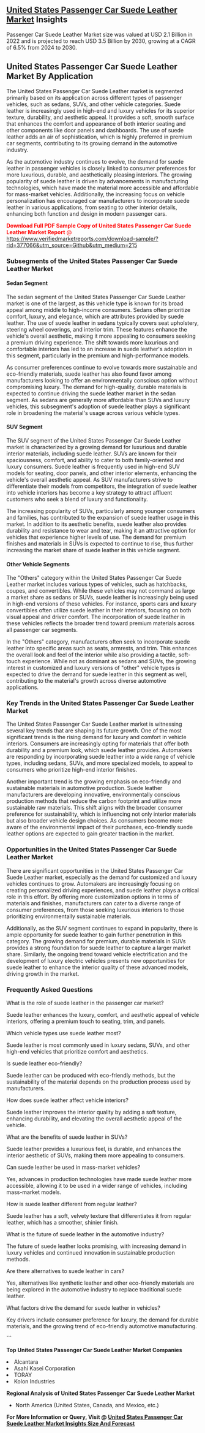 <h2><a href="https://www.verifiedmarketreports.com/download-sample/?rid=377066&amp;utm_source=Github&amp;utm_medium=215" target="_blank">United States Passenger Car Suede Leather Market</a> Insights</h2><p>Passenger Car Suede Leather Market size was valued at USD 2.1 Billion in 2022 and is projected to reach USD 3.5 Billion by 2030, growing at a CAGR of 6.5% from 2024 to 2030.</p><p> <h2>United States Passenger Car Suede Leather Market By Application</h2> <p>The United States Passenger Car Suede Leather market is segmented primarily based on its application across different types of passenger vehicles, such as sedans, SUVs, and other vehicle categories. Suede leather is increasingly used in high-end and luxury vehicles for its superior texture, durability, and aesthetic appeal. It provides a soft, smooth surface that enhances the comfort and appearance of both interior seating and other components like door panels and dashboards. The use of suede leather adds an air of sophistication, which is highly preferred in premium car segments, contributing to its growing demand in the automotive industry.</p> <p>As the automotive industry continues to evolve, the demand for suede leather in passenger vehicles is closely linked to consumer preferences for more luxurious, durable, and aesthetically pleasing interiors. The growing popularity of suede leather is driven by advancements in manufacturing technologies, which have made the material more accessible and affordable for mass-market vehicles. Additionally, the increasing focus on vehicle personalization has encouraged car manufacturers to incorporate suede leather in various applications, from seating to other interior details, enhancing both function and design in modern passenger cars.</p> <p><p><span class=""><span style="color: #ff0000;"><strong>Download Full PDF Sample Copy of United States Passenger Car Suede Leather Market Report</strong> @ </span><a href="https://www.verifiedmarketreports.com/download-sample/?rid=377066&amp;utm_source=Github&amp;utm_medium=215" target="_blank">https://www.verifiedmarketreports.com/download-sample/?rid=377066&amp;utm_source=Github&amp;utm_medium=215</a></span></p></p> <h3>Subsegments of the United States Passenger Car Suede Leather Market</h3> <h4>Sedan Segment</h4> <p>The sedan segment of the United States Passenger Car Suede Leather market is one of the largest, as this vehicle type is known for its broad appeal among middle to high-income consumers. Sedans often prioritize comfort, luxury, and elegance, which are attributes provided by suede leather. The use of suede leather in sedans typically covers seat upholstery, steering wheel coverings, and interior trim. These features enhance the vehicle's overall aesthetic, making it more appealing to consumers seeking a premium driving experience. The shift towards more luxurious and comfortable interiors has led to an increase in suede leather's adoption in this segment, particularly in the premium and high-performance models.</p> <p>As consumer preferences continue to evolve towards more sustainable and eco-friendly materials, suede leather has also found favor among manufacturers looking to offer an environmentally conscious option without compromising luxury. The demand for high-quality, durable materials is expected to continue driving the suede leather market in the sedan segment. As sedans are generally more affordable than SUVs and luxury vehicles, this subsegment's adoption of suede leather plays a significant role in broadening the material's usage across various vehicle types.</p> <h4>SUV Segment</h4> <p>The SUV segment of the United States Passenger Car Suede Leather market is characterized by a growing demand for luxurious and durable interior materials, including suede leather. SUVs are known for their spaciousness, comfort, and ability to cater to both family-oriented and luxury consumers. Suede leather is frequently used in high-end SUV models for seating, door panels, and other interior elements, enhancing the vehicle's overall aesthetic appeal. As SUV manufacturers strive to differentiate their models from competitors, the integration of suede leather into vehicle interiors has become a key strategy to attract affluent customers who seek a blend of luxury and functionality.</p> <p>The increasing popularity of SUVs, particularly among younger consumers and families, has contributed to the expansion of suede leather usage in this market. In addition to its aesthetic benefits, suede leather also provides durability and resistance to wear and tear, making it an attractive option for vehicles that experience higher levels of use. The demand for premium finishes and materials in SUVs is expected to continue to rise, thus further increasing the market share of suede leather in this vehicle segment.</p> <h4>Other Vehicle Segments</h4> <p>The "Others" category within the United States Passenger Car Suede Leather market includes various types of vehicles, such as hatchbacks, coupes, and convertibles. While these vehicles may not command as large a market share as sedans or SUVs, suede leather is increasingly being used in high-end versions of these vehicles. For instance, sports cars and luxury convertibles often utilize suede leather in their interiors, focusing on both visual appeal and driver comfort. The incorporation of suede leather in these vehicles reflects the broader trend toward premium materials across all passenger car segments.</p> <p>In the "Others" category, manufacturers often seek to incorporate suede leather into specific areas such as seats, armrests, and trim. This enhances the overall look and feel of the interior while also providing a tactile, soft-touch experience. While not as dominant as sedans and SUVs, the growing interest in customized and luxury versions of "other" vehicle types is expected to drive the demand for suede leather in this segment as well, contributing to the material's growth across diverse automotive applications.</p> <h3>Key Trends in the United States Passenger Car Suede Leather Market</h3> <p>The United States Passenger Car Suede Leather market is witnessing several key trends that are shaping its future growth. One of the most significant trends is the rising demand for luxury and comfort in vehicle interiors. Consumers are increasingly opting for materials that offer both durability and a premium look, which suede leather provides. Automakers are responding by incorporating suede leather into a wide range of vehicle types, including sedans, SUVs, and more specialized models, to appeal to consumers who prioritize high-end interior finishes.</p> <p>Another important trend is the growing emphasis on eco-friendly and sustainable materials in automotive production. Suede leather manufacturers are developing innovative, environmentally conscious production methods that reduce the carbon footprint and utilize more sustainable raw materials. This shift aligns with the broader consumer preference for sustainability, which is influencing not only interior materials but also broader vehicle design choices. As consumers become more aware of the environmental impact of their purchases, eco-friendly suede leather options are expected to gain greater traction in the market.</p> <h3>Opportunities in the United States Passenger Car Suede Leather Market</h3> <p>There are significant opportunities in the United States Passenger Car Suede Leather market, especially as the demand for customized and luxury vehicles continues to grow. Automakers are increasingly focusing on creating personalized driving experiences, and suede leather plays a critical role in this effort. By offering more customization options in terms of materials and finishes, manufacturers can cater to a diverse range of consumer preferences, from those seeking luxurious interiors to those prioritizing environmentally sustainable materials.</p> <p>Additionally, as the SUV segment continues to expand in popularity, there is ample opportunity for suede leather to gain further penetration in this category. The growing demand for premium, durable materials in SUVs provides a strong foundation for suede leather to capture a larger market share. Similarly, the ongoing trend toward vehicle electrification and the development of luxury electric vehicles presents new opportunities for suede leather to enhance the interior quality of these advanced models, driving growth in the market.</p> <h3>Frequently Asked Questions</h3> <p>What is the role of suede leather in the passenger car market?</p> <p>Suede leather enhances the luxury, comfort, and aesthetic appeal of vehicle interiors, offering a premium touch to seating, trim, and panels.</p> <p>Which vehicle types use suede leather most?</p> <p>Suede leather is most commonly used in luxury sedans, SUVs, and other high-end vehicles that prioritize comfort and aesthetics.</p> <p>Is suede leather eco-friendly?</p> <p>Suede leather can be produced with eco-friendly methods, but the sustainability of the material depends on the production process used by manufacturers.</p> <p>How does suede leather affect vehicle interiors?</p> <p>Suede leather improves the interior quality by adding a soft texture, enhancing durability, and elevating the overall aesthetic appeal of the vehicle.</p> <p>What are the benefits of suede leather in SUVs?</p> <p>Suede leather provides a luxurious feel, is durable, and enhances the interior aesthetic of SUVs, making them more appealing to consumers.</p> <p>Can suede leather be used in mass-market vehicles?</p> <p>Yes, advances in production technologies have made suede leather more accessible, allowing it to be used in a wider range of vehicles, including mass-market models.</p> <p>How is suede leather different from regular leather?</p> <p>Suede leather has a soft, velvety texture that differentiates it from regular leather, which has a smoother, shinier finish.</p> <p>What is the future of suede leather in the automotive industry?</p> <p>The future of suede leather looks promising, with increasing demand in luxury vehicles and continued innovation in sustainable production methods.</p> <p>Are there alternatives to suede leather in cars?</p> <p>Yes, alternatives like synthetic leather and other eco-friendly materials are being explored in the automotive industry to replace traditional suede leather.</p> <p>What factors drive the demand for suede leather in vehicles?</p> <p>Key drivers include consumer preference for luxury, the demand for durable materials, and the growing trend of eco-friendly automotive manufacturing.</p> ```</p><p><strong>Top United States Passenger Car Suede Leather Market Companies</strong></p><div data-test-id=""><p><li>Alcantara</li><li> Asahi Kasei Corporation</li><li> TORAY</li><li> Kolon Industries</li></p><div><strong>Regional Analysis of&nbsp;United States Passenger Car Suede Leather Market</strong></div><ul><li dir="ltr"><p dir="ltr">North America&nbsp;(United States, Canada, and Mexico, etc.)</p></li></ul><p><strong>For More Information or Query, Visit @&nbsp;</strong><strong><a href="https://www.verifiedmarketreports.com/product/passenger-car-suede-leather-market/?utm_source=Github&amp;utm_medium=215" target="_blank">United States Passenger Car Suede Leather Market Insights Size And Forecast</a></strong></p></div>
